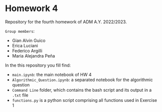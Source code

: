 # Homework 4
Repository for the fourth homework of ADM A.Y. 2022/2023.

`Group members`:
- Gian Alvin Guico
- Erica Luciani
- Federico Argilli
- Maria Alejandra Peña

In the this repository you fill find:
- `main.ipynb`: the main notebook of HW 4
- `Algorithmic_Question.ipynb`: a separated notebook for the algorithmic question
- `Command Line` folder, which contains the bash script and its output in a `.txt` file
- `functions.py` is a python script comprising all functions used in Exercise 1
